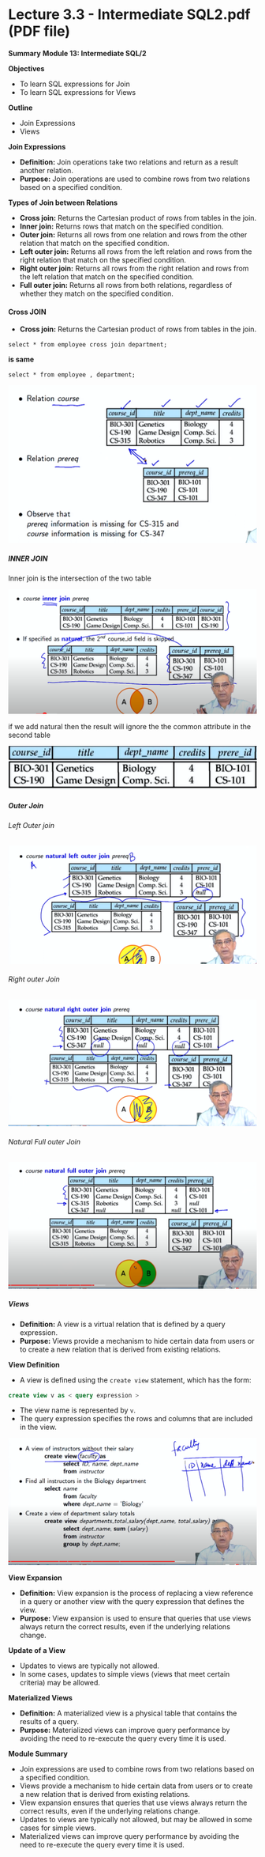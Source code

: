 # Lecture 3.3 - Intermediate SQL2.pdf (PDF file)

**Summary**
**Module 13: Intermediate SQL/2**

**Objectives**

- To learn SQL expressions for Join
- To learn SQL expressions for Views

**Outline**

- Join Expressions
- Views

**Join Expressions**

- **Definition:** Join operations take two relations and return as a result another relation.
- **Purpose:** Join operations are used to combine rows from two relations based on a specified condition.

**Types of Join between Relations**

- **Cross join:** Returns the Cartesian product of rows from tables in the join.
- **Inner join:** Returns rows that match on the specified condition.
- **Outer join:** Returns all rows from one relation and rows from the other relation that match on the specified condition.
- **Left outer join:** Returns all rows from the left relation and rows from the right relation that match on the specified condition.
- **Right outer join:** Returns all rows from the right relation and rows from the left relation that match on the specified condition.
- **Full outer join:** Returns all rows from both relations, regardless of whether they match on the specified condition.

#### Cross JOIN

- **Cross join:** Returns the Cartesian product of rows from tables in the join.

```pgsql
select * from employee cross join department; 
```

**is  same**

```pgsql
select * from employee , department;
```

![1718537363083](image/Lecture3.3-IntermediateSQL2/1718537363083.png)

##### INNER JOIN

Inner join is the intersection of the two table

![1718537597126](image/Lecture3.3-IntermediateSQL2/1718537597126.png)

if we add natural then the result will ignore the the common attribute in the second table

![1718537681263](image/Lecture3.3-IntermediateSQL2/1718537681263.png)

##### Outer Join

###### Left Outer join

![1718537827555](image/Lecture3.3-IntermediateSQL2/1718537827555.png)

###### Right outer Join

![1718537879249](image/Lecture3.3-IntermediateSQL2/1718537879249.png)

###### Natural Full outer Join

![1718537967007](image/Lecture3.3-IntermediateSQL2/1718537967007.png)

##### **Views**

- **Definition:** A view is a virtual relation that is defined by a query expression.
- **Purpose:** Views provide a mechanism to hide certain data from users or to create a new relation that is derived from existing relations.

**View Definition**

- A view is defined using the `create view` statement, which has the form:

```sql
create view v as < query expression >
```

- The view name is represented by `v`.
- The query expression specifies the rows and columns that are included in the view.

![1718538819775](image/Lecture3.3-IntermediateSQL2/1718538819775.png)

**View Expansion**

- **Definition:** View expansion is the process of replacing a view reference in a query or another view with the query expression that defines the view.
- **Purpose:** View expansion is used to ensure that queries that use views always return the correct results, even if the underlying relations change.

**Update of a View**

- Updates to views are typically not allowed.
- In some cases, updates to simple views (views that meet certain criteria) may be allowed.

**Materialized Views**

- **Definition:** A materialized view is a physical table that contains the results of a query.
- **Purpose:** Materialized views can improve query performance by avoiding the need to re-execute the query every time it is used.

**Module Summary**

- Join expressions are used to combine rows from two relations based on a specified condition.
- Views provide a mechanism to hide certain data from users or to create a new relation that is derived from existing relations.
- View expansion ensures that queries that use views always return the correct results, even if the underlying relations change.
- Updates to views are typically not allowed, but may be allowed in some cases for simple views.
- Materialized views can improve query performance by avoiding the need to re-execute the query every time it is used.
